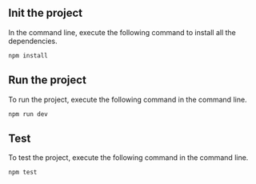 ## Init the project

In the command line, execute the following command to install all the dependencies.
```shell
npm install
```

## Run the project

To run the project, execute the following command in the command line.
```shell
npm run dev
```

## Test

To test the project, execute the following command in the command line.
```shell
npm test
```
